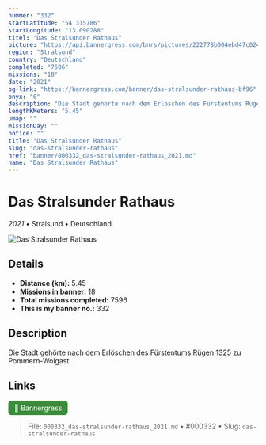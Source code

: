 ```yaml
---
nummer: "332"
startLatitude: "54.315786"
startLongitude: "13.090288"
titel: "Das Stralsunder Rathaus"
picture: "https://api.bannergress.com/bnrs/pictures/222778b004ebd47c024eb093e78287b7"
region: "Stralsund"
country: "Deutschland"
completed: "7596"
missions: "18"
date: "2021"
bg-link: "https://bannergress.com/banner/das-stralsunder-rathaus-bf96"
onyx: "0"
description: "Die Stadt gehörte nach dem Erlöschen des Fürstentums Rügen 1325 zu Pommern-Wolgast."
lengthKMeters: "5,45"
umap: ""
missionDay: ""
notice: ""
title: "Das Stralsunder Rathaus"
slug: "das-stralsunder-rathaus"
href: "banner/000332_das-stralsunder-rathaus_2021.md"
name: "Das Stralsunder Rathaus"
---
```

# Das Stralsunder Rathaus

*2021* • Stralsund • Deutschland

![Das Stralsunder Rathaus](https://api.bannergress.com/bnrs/pictures/222778b004ebd47c024eb093e78287b7)



## Details
- **Distance (km):** 5.45
- **Missions in banner:** 18
- **Total missions completed:** 7596
- **This is my banner no.:** 332



## Description
Die Stadt gehörte nach dem Erlöschen des Fürstentums Rügen 1325 zu Pommern-Wolgast.



## Links
<a href="https://bannergress.com/banner/das-stralsunder-rathaus-bf96" target="_blank" style="display:inline-block;margin-right:8px;padding:6px 12px;background:#3c8b3c;color:#fff;text-decoration:none;border-radius:6px;">🔗 Bannergress</a>



> File: `000332_das-stralsunder-rathaus_2021.md`
> • #000332
> • Slug: `das-stralsunder-rathaus`
